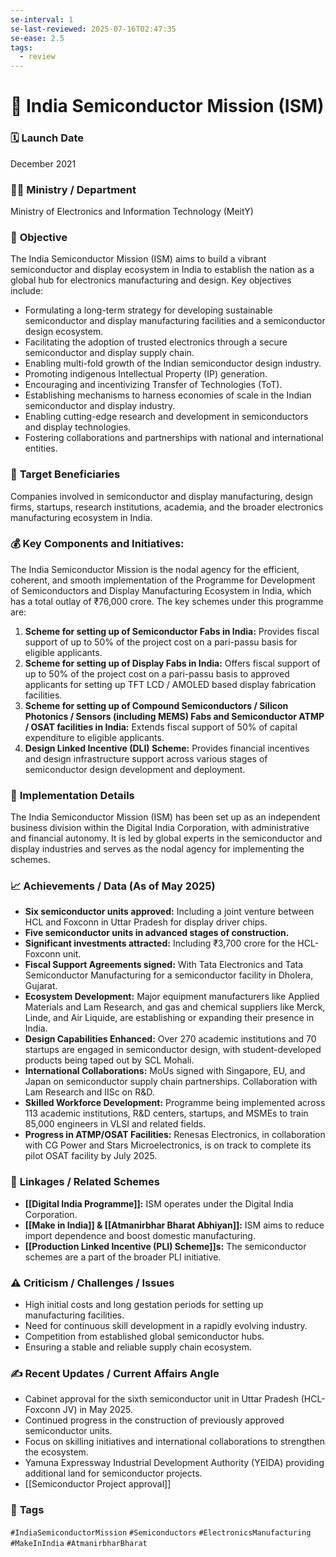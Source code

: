 ```yaml
---
se-interval: 1
se-last-reviewed: 2025-07-16T02:47:35
se-ease: 2.5
tags:
  - review
---
```


# 📌 India Semiconductor Mission (ISM)

### 🗓️ **Launch Date**
December 2021

### 🧑‍🏫 **Ministry / Department**
Ministry of Electronics and Information Technology (MeitY)

### 🎯 **Objective**
The India Semiconductor Mission (ISM) aims to build a vibrant semiconductor and display ecosystem in India to establish the nation as a global hub for electronics manufacturing and design. Key objectives include:

-   Formulating a long-term strategy for developing sustainable semiconductor and display manufacturing facilities and a semiconductor design ecosystem.
-   Facilitating the adoption of trusted electronics through a secure semiconductor and display supply chain.
-   Enabling multi-fold growth of the Indian semiconductor design industry.
-   Promoting indigenous Intellectual Property (IP) generation.
-   Encouraging and incentivizing Transfer of Technologies (ToT).
-   Establishing mechanisms to harness economies of scale in the Indian semiconductor and display industry.
-   Enabling cutting-edge research and development in semiconductors and display technologies.
-   Fostering collaborations and partnerships with national and international entities.

### 👥 **Target Beneficiaries**
Companies involved in semiconductor and display manufacturing, design firms, startups, research institutions, academia, and the broader electronics manufacturing ecosystem in India.

### 💰 **Key Components and Initiatives:**
The India Semiconductor Mission is the nodal agency for the efficient, coherent, and smooth implementation of the Programme for Development of Semiconductors and Display Manufacturing Ecosystem in India, which has a total outlay of ₹76,000 crore. The key schemes under this programme are:

1.  **Scheme for setting up of Semiconductor Fabs in India:** Provides fiscal support of up to 50% of the project cost on a pari-passu basis for eligible applicants.
2.  **Scheme for setting up of Display Fabs in India:** Offers fiscal support of up to 50% of the project cost on a pari-passu basis to approved applicants for setting up TFT LCD / AMOLED based display fabrication facilities.
3.  **Scheme for setting up of Compound Semiconductors / Silicon Photonics / Sensors (including MEMS) Fabs and Semiconductor ATMP / OSAT facilities in India:** Extends fiscal support of 50% of capital expenditure to eligible applicants.
4.  **Design Linked Incentive (DLI) Scheme:** Provides financial incentives and design infrastructure support across various stages of semiconductor design development and deployment.

### 📍 **Implementation Details**
The India Semiconductor Mission (ISM) has been set up as an independent business division within the Digital India Corporation, with administrative and financial autonomy. It is led by global experts in the semiconductor and display industries and serves as the nodal agency for implementing the schemes.

### 📈 **Achievements / Data** (As of May 2025)
-   **Six semiconductor units approved:** Including a joint venture between HCL and Foxconn in Uttar Pradesh for display driver chips.
-   **Five semiconductor units in advanced stages of construction.**
-   **Significant investments attracted:** Including ₹3,700 crore for the HCL-Foxconn unit.
-   **Fiscal Support Agreements signed:** With Tata Electronics and Tata Semiconductor Manufacturing for a semiconductor facility in Dholera, Gujarat.
-   **Ecosystem Development:** Major equipment manufacturers like Applied Materials and Lam Research, and gas and chemical suppliers like Merck, Linde, and Air Liquide, are establishing or expanding their presence in India.
-   **Design Capabilities Enhanced:** Over 270 academic institutions and 70 startups are engaged in semiconductor design, with student-developed products being taped out by SCL Mohali.
-   **International Collaborations:** MoUs signed with Singapore, EU, and Japan on semiconductor supply chain partnerships. Collaboration with Lam Research and IISc on R&D.
-   **Skilled Workforce Development:** Programme being implemented across 113 academic institutions, R&D centers, startups, and MSMEs to train 85,000 engineers in VLSI and related fields.
-   **Progress in ATMP/OSAT Facilities:** Renesas Electronics, in collaboration with CG Power and Stars Microelectronics, is on track to complete its pilot OSAT facility by July 2025.

### 🧩 **Linkages / Related Schemes**
-   **[[Digital India Programme]]:** ISM operates under the Digital India Corporation.
-   **[[Make in India]] & [[Atmanirbhar Bharat Abhiyan]]:** ISM aims to reduce import dependence and boost domestic manufacturing.
-   **[[Production Linked Incentive (PLI) Scheme]]s:** The semiconductor schemes are a part of the broader PLI initiative.

### ⚠️ **Criticism / Challenges / Issues**
-   High initial costs and long gestation periods for setting up manufacturing facilities.
-   Need for continuous skill development in a rapidly evolving industry.
-   Competition from established global semiconductor hubs.
-   Ensuring a stable and reliable supply chain ecosystem.

### ✍️ **Recent Updates / Current Affairs Angle**
-   Cabinet approval for the sixth semiconductor unit in Uttar Pradesh (HCL-Foxconn JV) in May 2025.
-   Continued progress in the construction of previously approved semiconductor units.
-   Focus on skilling initiatives and international collaborations to strengthen the ecosystem.
-   Yamuna Expressway Industrial Development Authority (YEIDA) providing additional land for semiconductor projects.
- [[Semiconductor Project approval]]

### 🔗 **Tags**
`#IndiaSemiconductorMission` `#Semiconductors` `#ElectronicsManufacturing` `#MakeInIndia` `#AtmanirbharBharat`